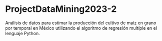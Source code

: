 # ProjectDataMining2023-2
Análisis de datos para estimar la producción del cultivo de maíz en grano por temporal en México utilizando el algoritmo de regresión multíple en el lenguaje Python.
